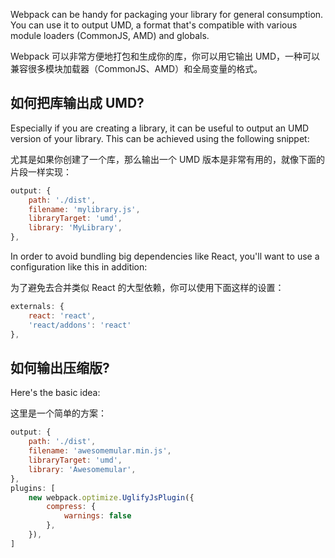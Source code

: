 Webpack can be handy for packaging your library for general consumption. You can use it to output UMD, a format that's compatible with various module loaders (CommonJS, AMD) and globals.

Webpack 可以非常方便地打包和生成你的库，你可以用它输出 UMD，一种可以兼容很多模块加载器（CommonJS、AMD）和全局变量的格式。

## 如何把库输出成 UMD?

Especially if you are creating a library, it can be useful to output an UMD version of your library. This can be achieved using the following snippet:

尤其是如果你创建了一个库，那么输出一个 UMD 版本是非常有用的，就像下面的片段一样实现：

```javascript
output: {
    path: './dist',
    filename: 'mylibrary.js',
    libraryTarget: 'umd',
    library: 'MyLibrary',
},
```

In order to avoid bundling big dependencies like React, you'll want to use a configuration like this in addition:

为了避免去合并类似 React 的大型依赖，你可以使用下面这样的设置：

```javascript
externals: {
    react: 'react',
    'react/addons': 'react'
},
```

## 如何输出压缩版?

Here's the basic idea:

这里是一个简单的方案：

```javascript
output: {
    path: './dist',
    filename: 'awesomemular.min.js',
    libraryTarget: 'umd',
    library: 'Awesomemular',
},
plugins: [
    new webpack.optimize.UglifyJsPlugin({
        compress: {
            warnings: false
        },
    }),
]
```